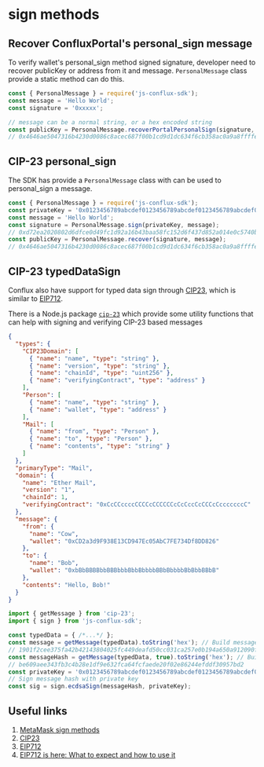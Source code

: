 # sign methods

## Recover ConfluxPortal's personal_sign message

To verify wallet's personal_sign method signed signature, developer need to recover publicKey or address from it and message. `PersonalMessage` class provide a static method can do this.

```js
const { PersonalMessage } = require('js-conflux-sdk');
const message = 'Hello World';
const signature = '0xxxxx';

// message can be a normal string, or a hex encoded string
const publicKey = PersonalMessage.recoverPortalPersonalSign(signature, message);
// 0x4646ae5047316b4230d0086c8acec687f00b1cd9d1dc634f6cb358ac0a9a8ffffe77b4dd0a4bfb95851f3b7355c781dd60f8418fc8a65d14907aff47c903a559
```

## CIP-23 personal_sign

The SDK has provide a  `PersonalMessage` class with can be used to personal_sign a message.

```js
const { PersonalMessage } = require('js-conflux-sdk');
const privateKey = '0x0123456789abcdef0123456789abcdef0123456789abcdef0123456789abcdef'; // use your own private key here
const message = 'Hello World';
const signature = PersonalMessage.sign(privateKey, message);
// 0xd72ea2020802d6dfce0d49fc1d92a16b43baa58fc152d6f437d852a014e0c5740b3563375b0b844a835be4f1521b4ae2a691048622f70026e0470acc5351043a01
const publicKey = PersonalMessage.recover(signature, message);
// 0x4646ae5047316b4230d0086c8acec687f00b1cd9d1dc634f6cb358ac0a9a8ffffe77b4dd0a4bfb95851f3b7355c781dd60f8418fc8a65d14907aff47c903a559
```

## CIP-23 typedDataSign

Conflux also have support for typed data sign through [CIP23](https://github.com/Conflux-Chain/CIPs/blob/2d9fdbdb08f66f705348669a6cd85e2d53509e97/CIPs/cip-23.md), which is similar to [EIP712](https://eips.ethereum.org/EIPS/eip-712).

There is a Node.js package [`cip-23`](https://www.npmjs.com/package/cip-23) which provide some utility functions that can help with signing and verifying CIP-23 based messages

```json
{
  "types": {
    "CIP23Domain": [
      { "name": "name", "type": "string" },
      { "name": "version", "type": "string" },
      { "name": "chainId", "type": "uint256" },
      { "name": "verifyingContract", "type": "address" }
    ],
    "Person": [
      { "name": "name", "type": "string" },
      { "name": "wallet", "type": "address" }
    ],
    "Mail": [
      { "name": "from", "type": "Person" },
      { "name": "to", "type": "Person" },
      { "name": "contents", "type": "string" }
    ]
  },
  "primaryType": "Mail",
  "domain": {
    "name": "Ether Mail",
    "version": "1",
    "chainId": 1,
    "verifyingContract": "0xCcCCccccCCCCcCCCCCCcCcCccCcCCCcCcccccccC"
  },
  "message": {
    "from": {
      "name": "Cow",
      "wallet": "0xCD2a3d9F938E13CD947Ec05AbC7FE734Df8DD826"
    },
    "to": {
      "name": "Bob",
      "wallet": "0xbBbBBBBbbBBBbbbBbbBbbbbBBbBbbbbBbBbbBBbB"
    },
    "contents": "Hello, Bob!"
  }
}
```

```js
import { getMessage } from 'cip-23';
import { sign } from 'js-conflux-sdk';

const typedData = { /*...*/ };
const message = getMessage(typedData).toString('hex'); // Build message
// 1901f2cee375fa42b42143804025fc449deafd50cc031ca257e0b194a650a912090fc52c0ee5d84264471806290a3f2c4cecfc5490626bf912d01f240d7a274b371e
const messageHash = getMessage(typedData, true).toString('hex'); // Build message hash
// be609aee343fb3c4b28e1df9e632fca64fcfaede20f02e86244efddf30957bd2
const privateKey = '0x0123456789abcdef0123456789abcdef0123456789abcdef0123456789abcdef'; // use your own private key here
// Sign message hash with private key
const sig = sign.ecdsaSign(messageHash, privateKey);
```

## Useful links

1. [MetaMask sign methods](https://docs.metamask.io/guide/signing-data.html)
2. [CIP23](https://github.com/Conflux-Chain/CIPs/blob/2d9fdbdb08f66f705348669a6cd85e2d53509e97/CIPs/cip-23.md)
3. [EIP712](https://eips.ethereum.org/EIPS/eip-712)
4. [EIP712 is here: What to expect and how to use it](https://medium.com/metamask/eip712-is-coming-what-to-expect-and-how-to-use-it-bb92fd1a7a26)